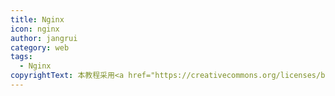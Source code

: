 ```yaml
---
title: Nginx
icon: nginx
author: jangrui
category: web
tags: 
  - Nginx
copyrightText: 本教程采用<a href="https://creativecommons.org/licenses/by-sa/3.0/deed.zh">知识共享 署名-相同方式共享 3.0协议</a>
---
```


